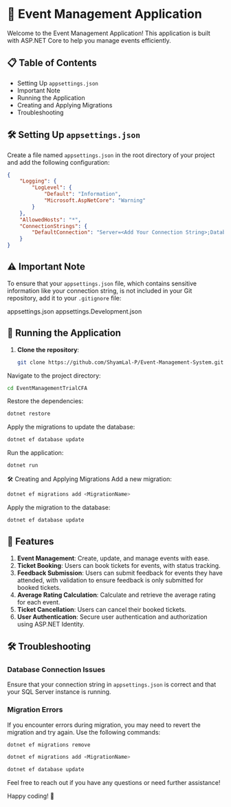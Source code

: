 # 🎉 Event Management Application

Welcome to the Event Management Application! This application is built with ASP.NET Core to help you manage events efficiently.

## 📋 Table of Contents

- Setting Up `appsettings.json`
- Important Note
- Running the Application
- Creating and Applying Migrations
- Troubleshooting

## 🛠️ Setting Up `appsettings.json`

Create a file named `appsettings.json` in the root directory of your project and add the following configuration:

```json
{
    "Logging": {
        "LogLevel": {
            "Default": "Information",
            "Microsoft.AspNetCore": "Warning"
        }
    },
    "AllowedHosts": "*",
    "ConnectionStrings": {
        "DefaultConnection": "Server=<Add Your Connection String>;Database=EventManageCFA;Trusted_Connection=Yes;MultipleActiveResultSets=true;TrustServerCertificate=true"
    }
}
```
## ⚠️ Important Note

To ensure that your `appsettings.json` file, which contains sensitive information like your connection string, is not included in your Git repository, add it to your `.gitignore` file:

appsettings.json
appsettings.Development.json
## 🚀 Running the Application

1. **Clone the repository**:
   ```sh
   git clone https://github.com/ShyamLal-P/Event-Management-System.git
   ```
Navigate to the project directory:

```sh
cd EventManagementTrialCFA
```
Restore the dependencies:

```sh
dotnet restore
```
Apply the migrations to update the database:

```sh
dotnet ef database update
```
Run the application:

```sh
dotnet run
```
🛠️ Creating and Applying Migrations
Add a new migration:

```sh
dotnet ef migrations add <MigrationName>
```
Apply the migration to the database:

```sh
dotnet ef database update
```
## 🌟 Features
1. **Event Management**: Create, update, and manage events with ease.
2. **Ticket Booking**: Users can book tickets for events, with status tracking.
3. **Feedback Submission**: Users can submit feedback for events they have attended, with validation to ensure feedback is only submitted for booked tickets.
4. **Average Rating Calculation**: Calculate and retrieve the average rating for each event.
5. **Ticket Cancellation**: Users can cancel their booked tickets.
6. **User Authentication**: Secure user authentication and authorization using ASP.NET Identity.

## 🛠️ Troubleshooting

### Database Connection Issues
Ensure that your connection string in `appsettings.json` is correct and that your SQL Server instance is running.

### Migration Errors
If you encounter errors during migration, you may need to revert the migration and try again. Use the following commands:
```sh
dotnet ef migrations remove
```
```sh
dotnet ef migrations add <MigrationName>
```
```sh
dotnet ef database update
```
Feel free to reach out if you have any questions or need further assistance!

Happy coding! 🎉

